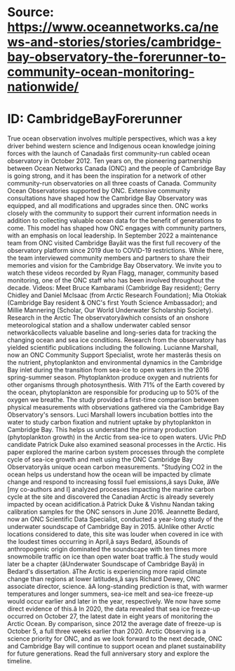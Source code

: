 # Source: https://www.oceannetworks.ca/news-and-stories/stories/cambridge-bay-observatory-the-forerunner-to-community-ocean-monitoring-nationwide/
# ID: CambridgeBayForerunner

True ocean observation involves multiple perspectives, which was a key driver behind western science and Indigenous ocean knowledge joining forces with the launch of Canadaâs first community-run cabled ocean observatory in October 2012.
Ten years on, the pioneering partnership between Ocean Networks Canada (ONC) and the people of Cambridge Bay is going strong, and it has been the inspiration for a network of other community-run observatories on all three coasts of Canada.
Community Ocean Observatories supported by ONC.
Extensive community consultations have shaped how the Cambridge Bay Observatory was equipped, and all modifications and upgrades since then. ONC works closely with the community to support their current information needs in addition to collecting valuable ocean data for the benefit of generations to come. This model has shaped how ONC engages with community partners, with an emphasis on local leadership.
In September 2022 a maintenance team from ONC visited Cambridge Bayâit was the first full recovery of the observatory platform since 2019 due to COVID-19 restrictions. While there, the team interviewed community members and partners to share their memories and vision for the Cambridge Bay Observatory.
We invite you to watch these videos recorded by Ryan Flagg, manager, community based monitoring, one of the ONC staff who has been involved throughout the decade.
Videos: Meet Bruce Kambarami (Cambridge Bay resident); Gerry Chidley and Daniel McIsaac (from Arctic Research Foundation); Mia Otokiak (Cambridge Bay resident & ONC's first Youth Science Ambassador); and Millie Mannering (Scholar, Our World Underwater Scholarship Society).
Research in the Arctic
The observatoryâwhich consists of an onshore meteorological station and a shallow underwater cabled sensor networkâcollects valuable baseline and long-series data for tracking the changing ocean and sea ice conditions. Research from the observatory has yielded scientific publications including the following.
Lucianne Marshall, now an ONC Community Support Specialist, wrote her masterâs thesis on the nutrient, phytoplankton and environmental dynamics in the Cambridge Bay inlet during the transition from sea-ice to open waters in the 2016 spring-summer season.
Phytoplankton produce oxygen and nutrients for other organisms through photosynthesis. With 71% of the Earth covered by the ocean, phytoplankton are responsible for producing up to 50% of the oxygen we breathe.
The study provided a first-time comparison between physical measurements with observations gathered via the Cambridge Bay Observatory's sensors.
Luci Marshall lowers incubation bottles into the water to study carbon fixation and nutrient uptake by phytoplankton in Cambridge Bay. This helps us understand the primary production (phytoplankton growth) in the Arctic from sea-ice to open waters.
UVic PhD candidate Patrick Duke also examined seasonal processes in the Arctic. His paper explored the marine carbon system processes through the complete cycle of sea-ice growth and melt using the ONC Cambridge Bay Observatoryâs unique ocean carbon measurements.
"Studying CO2 in the ocean helps us understand how the ocean will be impacted by climate change and respond to increasing fossil fuel emissions,â says Duke, âWe [my co-authors and I] analyzed processes impacting the marine carbon cycle at the site and discovered the Canadian Arctic is already severely impacted by ocean acidification.â
Patrick Duke & Vishnu Nandan taking calibration samples for the ONC sensors in June 2016.
Jeannette Bedard, now an ONC Scientific Data Specialist, conducted a year-long study of the underwater soundscape of Cambridge Bay in 2015.
âUnlike other Arctic locations considered to date, this site was louder when covered in ice with the loudest times occurring in April,â says Bedard, âSounds of anthropogenic origin dominated the soundscape with ten times more snowmobile traffic on ice than open water boat traffic.â
The study would later be a chapter (âUnderwater Soundscape of Cambridge Bayâ) in Bedard's dissertation.
âThe Arctic is experiencing more rapid climate change than regions at lower latitudes,â says Richard Dewey, ONC associate director, science. âA long-standing prediction is that, with warmer temperatures and longer summers, sea-ice melt and sea-ice freeze-up would occur earlier and later in the year, respectively. We now have some direct evidence of this.â
In 2020, the data revealed that sea ice freeze-up occurred on October 27, the latest date in eight years of monitoring the Arctic Ocean. By comparison, since 2012 the average date of freeze-up is October 5, a full three weeks earlier than 2020.
Arctic Observing is a science priority for ONC, and as we look forward to the next decade, ONC and Cambridge Bay will continue to support ocean and planet sustainability for future generations.
Read the full anniversary story and explore the timeline.